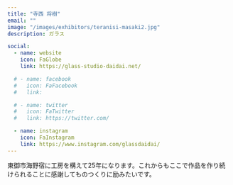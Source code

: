 ```yaml
---
title: "寺西 将樹"
email: ""
image: "/images/exhibitors/teranisi-masaki2.jpg"
description: ガラス

social:
  - name: website
    icon: FaGlobe
    link: https://glass-studio-daidai.net/

  # - name: facebook
  #   icon: FaFacebook
  #   link: 

  # - name: twitter
  #   icon: FaTwitter
  #   link: https://twitter.com/

  - name: instagram
    icon: FaInstagram
    link: https://www.instagram.com/glassdaidai/
---
```


東御市海野宿に工房を構えて25年になります。これからもここで作品を作り続けられることに感謝してものつくりに励みたいです。
